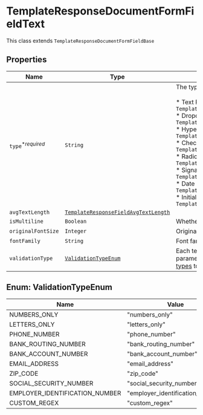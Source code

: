 

# TemplateResponseDocumentFormFieldText

This class extends `TemplateResponseDocumentFormFieldBase`

## Properties

| Name | Type | Description | Notes |
|------------ | ------------- | ------------- | -------------|
| `type`<sup>*_required_</sup> | ```String``` |  The type of this form field. See [field types](/api/reference/constants/#field-types).<br><br>* Text Field uses `TemplateResponseDocumentFormFieldText`<br>* Dropdown Field uses `TemplateResponseDocumentFormFieldDropdown`<br>* Hyperlink Field uses `TemplateResponseDocumentFormFieldHyperlink`<br>* Checkbox Field uses `TemplateResponseDocumentFormFieldCheckbox`<br>* Radio Field uses `TemplateResponseDocumentFormFieldRadio`<br>* Signature Field uses `TemplateResponseDocumentFormFieldSignature`<br>* Date Signed Field uses `TemplateResponseDocumentFormFieldDateSigned`<br>* Initials Field uses `TemplateResponseDocumentFormFieldInitials`  |  |
| `avgTextLength` | [```TemplateResponseFieldAvgTextLength```](TemplateResponseFieldAvgTextLength.md) |    |  |
| `isMultiline` | ```Boolean``` |  Whether this form field is multiline text.  |  |
| `originalFontSize` | ```Integer``` |  Original font size used in this form field&#39;s text.  |  |
| `fontFamily` | ```String``` |  Font family used in this form field&#39;s text.  |  |
| `validationType` | [```ValidationTypeEnum```](#ValidationTypeEnum) |  Each text field may contain a `validation_type` parameter. Check out the list of [validation types](https://faq.hellosign.com/hc/en-us/articles/217115577) to learn more about the possible values.  |  |



## Enum: ValidationTypeEnum

| Name | Value |
---- | -----
| NUMBERS_ONLY | &quot;numbers_only&quot; |
| LETTERS_ONLY | &quot;letters_only&quot; |
| PHONE_NUMBER | &quot;phone_number&quot; |
| BANK_ROUTING_NUMBER | &quot;bank_routing_number&quot; |
| BANK_ACCOUNT_NUMBER | &quot;bank_account_number&quot; |
| EMAIL_ADDRESS | &quot;email_address&quot; |
| ZIP_CODE | &quot;zip_code&quot; |
| SOCIAL_SECURITY_NUMBER | &quot;social_security_number&quot; |
| EMPLOYER_IDENTIFICATION_NUMBER | &quot;employer_identification_number&quot; |
| CUSTOM_REGEX | &quot;custom_regex&quot; |



